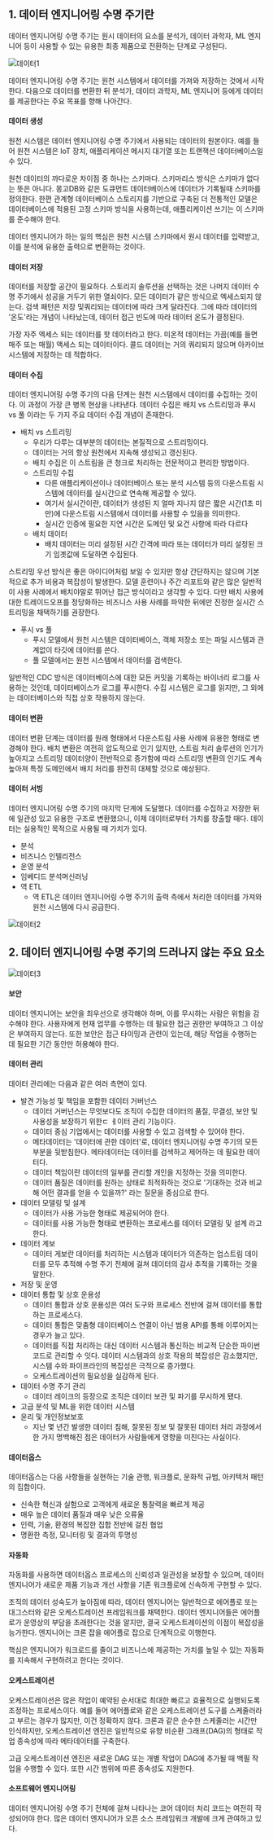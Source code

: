 ## 1. 데이터 엔지니어링 수명 주기란

데이터 엔지니어링 수명 주기는 원시 데이터의 요소를 분석가, 데이터 과학자, ML 엔지니어 등이 사용할 수 있는 유용한 최종 제품으로 전환하는 단계로 구성된다.

![데이터1](../static/견고한데이터엔지니어링/data1.png)

데이터 엔지니어링 수명 주기는 원천 시스템에서 데이터를 가져와 저장하는 것에서 시작한다. 다음으로 데이터를 변환한 뒤 분석가, 데이터 과학자, ML 엔지니어 등에게 데이터를 제공한다는 주요 목표를 향해 나아간다.

#### 데이터 생성
원천 시스템은 데이터 엔지니어링 수명 주기에서 사용되는 데이터의 원본이다. 예를 들어 원천 시스템은 IoT 장치, 애플리케이션 메시지 대기열 또는 트랜잭션 데이터베이스일 수 있다.

원천 데이터의 까다로운 차이점 중 하나는 스키마다.
스키마리스 방식은 스키마가 없다는 뜻은 아니다. 몽고DB와 같은 도큐먼트 데이터베이스에 데이터가 기록될때 스키마를 정의한다.
한편 관계형 데이터베이스 스토리지를 기반으로 구축된 더 전통적인 모델은 데이터베이스에 적용된 고정 스키마 방식을 사용하는데, 애플리케이션 쓰기는 이 스키마를 준수해야 한다.

데이터 엔지니어가 하는 일의 핵심은 원천 시스템 스키마에서 원시 데이터를 입력받고, 이를 분석에 유용한 출력으로 변환하는 것이다.

#### 데이터 저장
데이터를 저장할 공간이 필요하다. 스토리지 솔루션을 선택하는 것은 나머지 데이터 수명 주기에서 성공을 거두기 위한 열쇠이다.
모든 데이터가 같은 방식으로 엑세스되지 않는다. 검색 패턴은 저장 및쿼리되는 데이터에 따라 크게 달라진다. 그에 따라 데이터의 '온도'라는 개념이 나타났는데, 데이터 접근 빈도에 따라 데이터 온도가 결정된다.

가장 자주 엑세스 되는 데이터를 핫 데이터라고 한다. 미온적 데이터는 가끔(예를 들면 매주 또는 매월) 액세스 되는 데이터이다. 콜드 데이터는 거의 쿼리되지 않으며 아카이브 시스템에 저장하는 데 적합하다.

#### 데이터 수집
데이터 엔지니어링 수명 주기의 다음 단계는 원천 시스템에서 데이터를 수집하는 것이다. 이 과정이 가장 큰 병목 현상을 나타낸다. 데이터 수집은 배치 vs 스트리밍과 푸시 vs 풀 이라는 두 가지 주요 데이터 수집 개념이 존재한다.
- 배치 vs 스트리밍
	- 우리가 다루는 대부분의 데이터는 본질적으로 스트리밍이다.
	- 데이터는 거의 항상 원천에서 지속해 생성되고 갱신된다.
	- 배치 수집은 이 스트림을 큰 청크로 처리하는 전문적이고 편리한 방법이다.
	- 스트리밍 수집
		- 다른 애플리케이션이나 데이터베이스 또는 분석 시스템 등의 다운스트림 시스템에 데이터를 실시간으로 연속해 제공할 수 있다.
		- 여기서 실시간이란, 데이터가 생성된 지 얼마 지나지 않은 짧은 시간(1초 미만)에 다운스트림 시스템에서 데이터를 사용할 수 있음을 의미한다.
		- 실시간 인증에 필요한 지연 시간은 도메인 및 요건 사항에 따라 다르다
	- 배치 데이터
		- 배치 데이터는 미리 설정된 시간 간격에 따라 또는 데이터가 미리 설정된 크기 임곗값에 도달하면 수집된다.

스트리밍 우선 방식은 좋은 아이디어처럼 보일 수 있지만 항상 간단하지는 않으며 기본적으로 추가 비용과 복잡성이 발생한다. 모델 훈련이나 주간 리포트와 같은 많은 일반적이 사용 사례에서 배치야말로 뛰어난 접근 방식이라고 생각할 수 있다. 다만 배치 사용에 대한 트레이드오프를 정당화하는 비즈니스 사용 사례를 파악한 뒤에만 진정한 실시간 스트리밍을 채택하기를 권장한다.

- 푸시 vs 풀
	- 푸시 모델에서 원천 시스템은 데이터베이스, 객체 저장소 또는 파일 시스템과 관계없이 타깃에 데이터를 쓴다.
	- 풀 모델에서는 원천 시스템에서 데이터를 검색한다.

일반적인 CDC 방식은 데이터베이스에 대한 모든 커밋을 기록하는 바이너리 로그를 사용하는 것인데, 데이터베이스가 로그를 푸시한다. 수집 시스템은 로그를 읽지만, 그 외에는 데이터베이스와 직접 상호 작용하지 않는다.

#### 데이터 변환
데이터 변환 단계는 데이터를 원래 형태에서 다운스트림 사용 사례에 유용한 형태로 변경해야 한다.
배치 변환은 여전히 압도적으로 인기 있지만, 스트림 처리 솔루션의 인기가 높아지고 스트리밍 데이터양이 전반적으로 증가함에 따라 스트리밍 변환의 인기도 계속 높아져 특정 도메인에서 배치 처리를 완전히 대체할 것으로 예상된다.

#### 데이터 서빙
데이터 엔지니어링 수명 주기의 마지막 단계에 도달했다. 데이터를 수집하고 저장한 뒤에 일관성 있고 유용한 구조로 변환했으니, 이제 데이터로부터 가치를 창출할 때다.
데이터는 실용적인 목적으로 사용될 때 가치가 있다.
- 분석
- 비즈니스 인텔리전스
- 운영 분석
- 임베디드 분석머신러닝
- 역 ETL
	- 역 ETL은 데이터 엔지니어링 수명 주기의 출력 측에서 처리한 데이터를 가져와 원천 시스템에 다시 공급한다.

![데이터2](../static/견고한데이터엔지니어링/data2.png)

## 2. 데이터 엔지니어링 수명 주기의 드러나지 않는 주요 요소

![데이터3](../static/견고한데이터엔지니어링/data3.png)
#### 보안
데이터 엔지니어는 보안을 최우선으로 생각해야 하며, 이를 무시하는 사람은 위험을 감수해야 한다. 사용자에게 현재 업무를 수행하는 데 필요한 접근 권한만 부여하고 그 이상은 부여하지 않는다. 또한 보안은 접근 타이밍과 관련이 있는데, 해당 작업을 수행하는 데 필요한 기간 동안만 허용해야 한다.

#### 데이터 관리
데이터 관리에는 다음과 같은 여러 측면이 있다.
- 발견 가능성 및 책임을 포함한 데이터 거버넌스
	- 데이터 거버넌스는 무엇보다도 조직이 수집한 데이터의 품질, 무결성, 보안 및 사용성을 보장하기 위한ㄷ ㅔ이터 관리 기능이다.
	- 데이터 중심 기업에서는 데이터를 사용할 수 있고 검색할 수 있어야 한다.
	- 메타데이터는 '데이터에 관한 데이터'로, 데이터 엔지니어링 수명 주기의 모든 부분을 뒷받침한다. 메타데이터는 데이터를 검색하고 제어하는 데 필요한 데이터다.
	- 데이터 책임이란 데이터의 일부를 관리할 개인을 지정하는 것을 의미한다.
	- 데이터 품질은 데이터를 원하는 상태로 최적화하는 것으로 '기대하는 것과 비교해 어떤 결과를 얻을 수 있을까?' 라는 질문을 중심으로 한다.
- 데이터 모델링 및 설계
	- 데이터가 사용 가능한 형태로 제공되어야 한다.
	- 데이터를 사용 가능한 형태로 변환하는 프로세스를 데이터 모델링 및 설계 라고 한다.
- 데이터 계보
	- 데이터 게보란 데이터를 처리하는 시스템과 데이터가 의존하는 업스트림 데이터를 모두 추적해 수명 주기 전체에 걸쳐 데이터의 감사 추적을 기록하는 것을 말한다.
- 저장 및 운영
- 데이터 통합 및 상호 운용성
	- 데이터 통합과 상호 운용성은 여러 도구와 프로세스 전반에 걸쳐 데이터를 통합하는 프로세스다.
	- 데이터 통합은 맞춤형 데이터베이스 연결이 아닌 범용 API를 통해 이루어지는 경우가 늘고 있다.
	- 데이터를 직접 처리하는 대신 데이터 시스템과 통신하는 비교적 단순한 파이썬 코드로 관리할 수 잇다. 데이터 시스템과의 상호 작용의 복잡성은 감소했지만, 시스템 수와 파이프라인의 복잡성은 극적으로 증가했다.
	- 오케스트레이션의 필요성을 실감하게 된다.
- 데이터 수명 주기 관리
	- 데이터 레이크의 등장으로 조직은 데이터 보관 및 파기를 무시하게 됐다.
- 고급 분석 및 ML을 위한 데이터 시스템
- 윤리 및 개인정보보호
	- 지난 몇 년간 발생한 데이터 침해, 잘못된 정보 및 잘못된 데이터 처리 과정에서 한 가지 명백해진 점은 데이터가 사람들에게 영향을 미친다는 사실이다.

#### 데이터옵스
데이터옵스는 다음 사항들을 실현하는 기술 관행, 워크플로, 문화적 규범, 아키텍처 패턴의 집합이다.
- 신속한 혁신과 실험으로 고객에게 새로운 통찰력을 빠르게 제공
- 매우 높은 데이터 품질과 매우 낮은 오류율
- 인력, 기술, 환경의 복잡한 집합 전반에 걸친 협업
- 명환한 측정, 모니터링 및 결과의 투명성

#### 자동화
자동화를 사용하면 데이터옵스 프로세스의 신뢰성과 일관성을 보장할 수 있으며, 데이터 엔지니어가 새로운 제품 기능과 개선 사항을 기존 워크플로에 신속하게 구현할 수 있다.

조직의 데이터 성숙도가 높아짐에 따라, 데이터 엔지니어는 일반적으로 에어플로 또는 대그스터와 같은 오케스트레이션 프레임워크를 채택한다. 데이터 엔지니어들은 에어플로가 운영상의 부담을 초래한다는 것을 알지만, 결국 오케스트레이션의 이점이 복잡성을 능가한다. 엔지니어는 크론 잡을 에어플로 잡으로 단계적으로 이행한다.

핵심은 엔지니어가 워크로드를 줄이고 비즈니스에 제공하는 가치를 높일 수 있는 자동화를 지속해서 구현하려고 한다는 것이다.

#### 오케스트레이션
오케스트레이션은 많은 작업이 예약된 순서대로 최대한 빠르고 효율적으로 실행되도록 조정하는 프로세스이다. 예를 들어 에어플로와 같은 오케스트레이션 도구를 스케줄러라고 부르는 경우가 많지만, 이건 정확하지 않다. 크론과 같은 순수한 스케줄러는 시간만 인식하지만, 오케스트레이션 엔진은 일반적으로 유향 비순환 그래프(DAG)의 형태로 작업 종속성에 따라 메타데이터를 구축한다.

고급 오케스트레이션 엔진은 새로운 DAG 또는 개별 작업이 DAG에 추가될 때 백필 작업을 수행할 수 있다. 또한 시간 범위에 따른 종속성도 지원한다.

#### 소프트웨어 엔지니어링
데이터 엔지니어링 수명 주기 전체에 걸쳐 나타나는 코어 데이터 처리 코드는 여전히 작성되어야 한다. 많은 데이터 엔지니어가 오픈 소스 프레임워크 개발에 크게 관여하고 있다.
